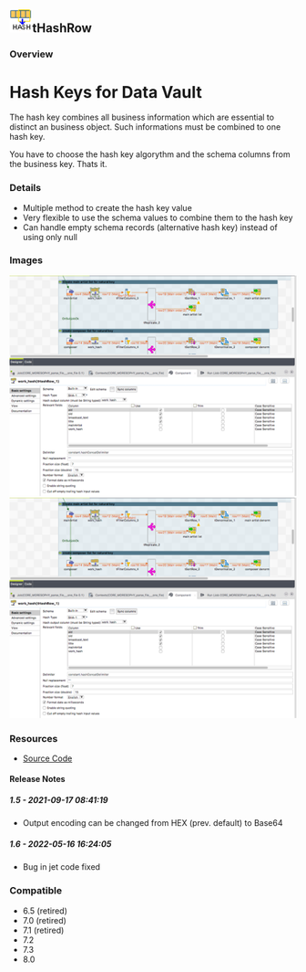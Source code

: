 ## <img src='./logo.jpg' width='40' height='40'>tHashRow

### Overview
# Hash Keys for Data Vault
The hash key combines all business information which are essential to distinct an business object.
Such informations must be combined to one hash key.

You have to choose the hash key algorythm and the schema columns from the business key. Thats it.
### Details
* Multiple method to create the hash key value
* Very flexible to use the schema values to combine them to the hash key
* Can handle empty schema records (alternative hash key) instead of using only null
### Images
<a href='./screenshots/v_1.6__2.jpg'><img src='./screenshots/v_1.6__2.jpg' ></a>
<a href='./screenshots/v_1.5__1.jpg'><img src='./screenshots/v_1.5__1.jpg' ></a>


### Resources
 * <a href=https://github.com/jlolling/talendcomp_tHashRow>Source Code</a>

#### Release Notes

##### 1.5 - 2021-09-17 08:41:19
* Output encoding can be changed from HEX (prev. default) to Base64
##### 1.6 - 2022-05-16 16:24:05
* Bug in jet code fixed
### Compatible
 - 6.5 (retired)
 -  7.0 (retired)
 -  7.1 (retired)
 - 7.2
 - 7.3
 - 8.0